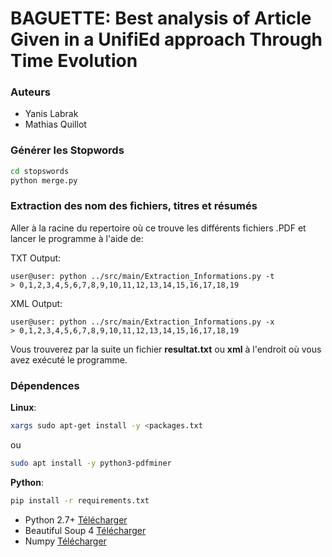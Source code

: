 # BAGUETTE: Best analysis of Article Given in a UnifiEd approach Through Time Evolution

### Auteurs

* Yanis Labrak
* Mathias Quillot

### Générer les Stopwords

```bash
cd stopswords
python merge.py
```

### Extraction des nom des fichiers, titres et résumés

Aller à la racine du repertoire où ce trouve les différents fichiers .PDF et lancer le programme à l'aide de:

TXT Output:

```console
user@user: python ../src/main/Extraction_Informations.py -t
> 0,1,2,3,4,5,6,7,8,9,10,11,12,13,14,15,16,17,18,19
```

XML Output:

```console
user@user: python ../src/main/Extraction_Informations.py -x
> 0,1,2,3,4,5,6,7,8,9,10,11,12,13,14,15,16,17,18,19
```

Vous trouverez par la suite un fichier **resultat.txt** ou **xml** à l'endroit où vous avez exécuté le programme.

### Dépendences

__Linux__:

```bash
xargs sudo apt-get install -y <packages.txt
```

ou

```bash
sudo apt install -y python3-pdfminer
```

__Python__:

```bash
pip install -r requirements.txt
```

* Python 2.7+ [Télécharger](https://www.python.org/download/releases/2.7/)
* Beautiful Soup 4 [Télécharger](https://pypi.org/project/beautifulsoup4/)
* Numpy [Télécharger](https://pypi.org/project/numpy/)